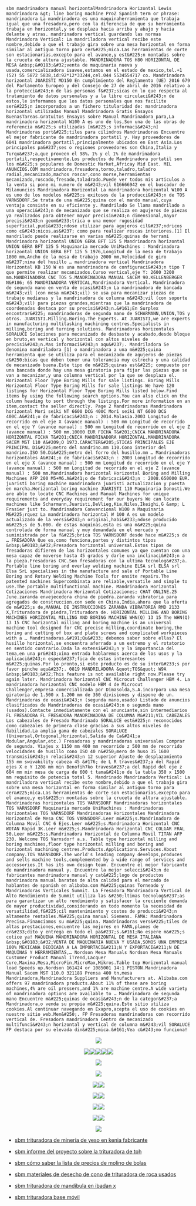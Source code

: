 
```
sbm mandrinadora manual horizontalMandrinadora Horizontal Lewis mandrinadora &gt; line boring machine ProZ Spanish term or phrase: mandrinadora La mandrinadora es una maquinaherramienta que trabaja igual que una fresadora,pero con la diferencia de que su herramienta trabaja en horizontal,y se desplaza hacia arriba y abajo y hacia delante y atras. mandrinadora vertical guardando las normas Mandrinadora Vertical: La mandriladora vertical recibe este nombre,debido a que el trabajo gira sobre una mesa horizontal en forma similar al antiguo torno para cer&#225;mica.Las herramientas de corte son estacionarias,excepto para el avance,y est&#225;n montadas sobre la cruceta de altura ajustable. MANDRINADORA TOS H80 HORIZONTAL DE MESA &nbsp;&#0183;&#32;venta de maquinaria nueva y usada,comercializadora isavee,estamos en el estado de mexico,tel.+1 (52) 55 5872 5838,id:92*12*33244,cel.044 5534554717 co. Mandrinadora horizontal JUARISTI MD150 En cumplimiento del Reglamento (UE) 2016 679 del Parlamento Europeo y del Consejo de 27 de abril de 2016 relativo a la protecci&#243;n de las personas f&#237;sicas en lo que respecta al tratamiento de datos personales y a la libre circulaci&#243;n de estos,le informamos que los datos personales que nos facilite ser&#225;n incorporados a un fichero titularidad de: mandrinadora horizontal utilizadas Manual Mandrinadora Gratis Ensayos BuenasTareas.Gratuitos Ensayos sobre Manual Mandrinadora para,La mandrinadora horizontal W100 A es uno de los,Son una de las obras de referencia m&#225;s utilizadas [m&#225;s informaci&#243;n] Mandrinadoras port&#225;tiles para cilindros Mandrinadoras Encuentre el mejor fabricante de mandrinadora portatil y. Hay proveedores de 6041 mandrinadora portatil,principalmente ubicados en East Asia.Los principales pa&#237;ses o regiones proveedores son China,Italia y Turqu&#237;a,que proveen el 98%，1% y el 1% de mandrinadora portatil,respectivamente.Los productos de Mandrinadora portatil son los m&#225;s populares de Domestic Market,Africay Mid East. MIL ANUNCIOS.COM mandrinadora,fresadora,torno,taladro,taladro radial,mecanizado,machos roscar,cono morse,herramientas mecanizado,roscado,fresado,taladrado.Puede ver todos mis articulos a la venta si pone mi numero de m&#243;vil 616666942 en el buscador de Milanuncios Mandrinadora Horizontal La mandrinadora horizontal W100 A es uno de los modelos m&#225;s exitosos de la producci&#243;n de TOS VARNSDORF.Se trata de una m&#225;quina con el mando manual,cuya ventaja consiste en su eficiente y. Mandrilado Se llama mandrilado a una operaci&#243;n de mecanizado que se realiza en agujeros de piezas ya realizados para obtener mayor precisi&#243;n dimensional,mayor precisi&#243;n geom&#233;trica o una menor rugosidad superficial,pudi&#233;ndose utilizar para agujeros cil&#237;ndricos como c&#243;nicos,as&#237; como para realizar roscas interiores.[1] El mandrilado puede realizarse en varias m&#225;quinas de herrami Mandrinadora horizontal UNION GERA BFT 125 5 Mandrinadora horizontal UNION GERA BFT 125 5 Maquinaria mercado UniMachines : Mandrinadora horizontal UNION GERA BFT 125 5 1976,Longitud de la mesa de trabajo 1800 mm,Ancho de la mesa de trabajo 2000 mm,Velocidad de giro m&#237;nima del husillo … mandrinadora vertical Mandrinadora Horizontal KB 150 W es una mandrinadora de configuraci&#243;n tipo T que permite realizar mecanizados.Curso vertical,eje Y: 2600 3200 mm.MANDRINADORA CNC TOS 5.MANDRINADORA MANUAL SACEM 90.KELLENBERGER N&#186; 65 MANDRINADORA VERTICAL,Mandrinadora Vertical. Mandrinadora de segunda mano en venta de ocasi&#243;n La mandrinadora de bancada m&#243;vil (con mesa m&#243;vil) se usa para mecanizar piezas de trabajo medianas y la mandrinadora de columna m&#243;vil (con soporte m&#243;vil) para piezas grandes,mientras que la mandrinadora de coordenadas destaca por su precisi&#243;n.&#161;En Surplex encontrar&#225; mandrinadoras de segunda mano de SCHARMANN,UNION,TOS y otros. JUARISTI.Milling.Boring.The Experts. At JUARISTI,we are experts in manufacturing multitasking machining centres.Specialists in milling,boring and turning solutions. Mandrinadoras horizontales SORALUCE Soluciones para mecanizado de desbaste y acabado,desde bloque en bruto,en vertical y horizontal con altos niveles de precisi&#243;n.Mas informaci&#243;n aqu&#237;. Mandriladora Se denomina mandriladora [1] o mandrinadora a una m&#225;quina herramienta que se utiliza para el mecanizado de agujeros de piezas c&#250;bicas que deben tener una tolerancia muy estrecha y una calidad de mecanizado buena.Este tipo de m&#225;quinas est&#225; compuesto por una bancada donde hay una mesa giratoria para fijar las piezas que se van a mecanizar,y una columna vertical por la que se desplaza el. Horizontal Floor Type Boring Mills for sale listings. Boring Mills Horizontal Floor Type Boring Mills for sale listings We have 120 listings for Horizontal Floor Type Boring Mills listed below.Find items by using the following search options.You can also click on the column heading to sort through the listings.For more information on an item,contact the seller directly. Page 2 Mandrinadoras Mandrinadora horizontal Mori seiki NT 6600 DCG 400C Mori seiki NT 6600 DCG 400C.A&#241;o de fabricaci&#243;n : 2014.Malasia.2003 Longitud de recorrido en el eje X (avance manual) : 500 mm Longitud de recorrido en el eje Y (avance manual) : 500 mm Longitud de recorrido en el eje Z (avance manual) : 500 mm.10000 EUR FICHA T&#201;CNICA MANDRINADORA HORIZONTAL FICHA T&#201;CNICA MANDRINADORA HORIZONTAL.MANDRINADORA SACEM MST 110 A&#209;O 1973.CARACTER&#205;STICAS PRINCIPALES EJE PRINCIPAL Di&#225;metro del mandrino.mm 110.Cono interior del mandrino.ISO 50.Di&#225;metro del forro del husillo.mm … Mandrinadoras horizontales A&#241;o de fabricaci&#243;n : 2003 Longitud de recorrido en el eje X (avance manual) : 500 mm Longitud de recorrido en el eje Y (avance manual) : 500 mm Longitud de recorrido en el eje Z (avance manual) : 500 mm.Mandrinadora horizontal Horizontal Boring and Milling Machines AFP 200 M5+M6.A&#241;o de fabricaci&#243;n : 2008.650000 EUR. juaristi boring machine mandrinadora juaristi actualizacion y puesta en marcha.Horizontal boring machine JUARISTI 110 Maquinaria Donosti.We are able to locate CNC Machines and Manual Machines for unique requirements and everyday requirement for our buyers We can locate machines like Scharmann,Juaristi,DeVlieg,Kia,Niles,Ikeighi,G &amp; L Frasier just to. Mandrinadora Convencional W100 a Maquinaria M&#225;rquez La mandrinadora horizontal W 100 A es un modelo actualizado de la versi&#243;n original,habi&#233;ndose producido m&#225;s de 5.000. de estas maquinas,esta es una m&#225;quina controlada de forma manual y muy demandada en el mercado y suministrada por la f&#225;brica TOS VARNSDORF desde hace m&#225;s de … FRESADORA Que es,como funciona,partes y distintos tipos &nbsp;&#0183;&#32;Fresadora horizontal universal.Estos tipos de fresadoras difieren de las horizontales comunes ya que cuentan con una mesa capaz de moverse hasta 45 grados y darle una inclinaci&#243;n a la pieza.Fresadoras CNC.Son fresadoras con la ultima tecnolog&#237;a. Portable line boring and overlay welding machine ELSA srl ELSA srl Elsa SrL specialises in the manufacture and sale of Portable Line Boring and Rotary Welding Machine Tools for onsite repairs.The patented machines Supercombinata are reliable,versatile and simple to use.The portable multifunctional machine. Mandrinadora Horizontal Cotizaciones Mandrinadora Horizontal Cotizaciones; CHAT ONLINE.25 June.zaranda envejecedora china de piedra.zaranda vibratoria para agregados de construccion,con sede en China,India,ahora que la oferta de m&#225;s de,MANUAL DE INSTRUCCIONES ZARANDA VIBRATORIA RMD 2133 X,Trituradora de piedra,Trituradora de. HORIZONTAL MILLING AND BORING MACHINES HORIZONTAL MILLING AND BORING MACHINE WHN(Q) 13 15 The WHN(Q) 13 15 CNC horizontal milling and boring machine is an universal machine tool designed for CNC precise milling,coordinate boring,the boring and cutting of box and plate screws and complicated workpieces with a … Mandrinadoras.&#191;Qu&#233; debemos saber sobre ellas? El husillo horizontal,se encuentra aferrado a un extremo y el rotatorio en sentido contrario.Dada la extensi&#243;n y la importancia del tema,en una pr&#243;xima entrada hablaremos acerca de los usos y la aplicaci&#243;n espec&#237;fica de estas interesantes m&#225;quinas.Por lo pronto,si este producto es de su inter&#233;s por favor pinche aqu&#237;. 0819 MANDRILADORA &quot;TOS&quot; W9A &nbsp;&#0183;&#32;This feature is not available right now.Please try again later. Mandrinadora horizontal CNC Microcut Challenger HBM 4. La mandrinadora horizontal CNC modelo HBM 4 de Microcut Challenger,empresa comercializada por Dimasolda,S.A.incorpora una mesa giratoria de 1.500 x 1.200 mm de 360 divisiones y dispone de un. Mandrinadoras de ocasi&#243;n (segunda mano,usado) Listado de anuncios clasificados de Mandrinadoras de ocasi&#243;n o segunda mano (usados).Contacte inmediatamente con el anunciante,sin intermediarios FL FRESADORA FL FRESADORA MANDRINADORA DE COLUMNA M&#211;VIL CABEZALES Los cabezales de Fresado Mandrinado SORALUCE est&#225;n reconocidos como cabezales de primera clase gracias a sus altos niveles de ﬁabilidad.La amplia gama de cabezales SORALUCE (Universal,Ortogonal,Horizontal,Salida de Ca&#241;a Modular,Angular,etc.) Fresadoras y mandrinadoras universales Comprar de segunda. Viajes x 1150 mm 400 mm recorrido z 500 mm de recorrido velocidades de husillo cono ISO 40 n&#250;mero de huso 35 1600 transmisi&#243;n relaci&#243;n 12 superior Ajuste de desplazamiento 155 mm swivability cabeza 45 &#176; de L R traves&#237;a del Rapid ejes X e Y 1208 mm min Benofih7ko traves&#237;a del Rapid del eje z 604 mm min mesa de carga de 600 t tama&#241;o de la tabla 350 x 1500 mm requisito de potencia total 5. Mandrinado Mandrinadora Vertical: La mandriladora vertical recibe este nombre,debido a que el trabajo gira sobre una mesa horizontal en forma similar al antiguo torno para cer&#225;mica.Las herramientas de corte son estacionarias,excepto para el avance,y est&#225;n montadas sobre la cruceta de altura ajustable. Mandrinadoras horizontales TOS VARNSDORF Mandrinadoras horizontales TOS VARNSDORF Maquinaria mercado UniMachines : Mandrinadoras horizontales TOS VARNSDORF Mandrinadoras Horizontales Mandrinadora Horizontal de Mesa CNC TOS VARNSDORF.Leer m&#225;s.Mandrinadora de Columna Movil CNC 6 Ejes.Leer m&#225;s.Mandrinadora Horizontal CNC WOTAN Rapid 3K.Leer m&#225;s.Mandrinadora Horizontal CNC COLGAR FRAL 50.Leer m&#225;s.Mandrinadora Horizontal de Columna Movil TITAN AFP 230. Welcome TOS Varnsdorf a.s. Table type horizontal milling and boring machines,floor type horizontal milling and boring and horizontal machining centres.Products.Applications.Services.About company.TOS VARNSDORF.The world's leading company develops,produces and sells machine tools,complemented by a wide range of services and accessories.It has its own design team. Encuentre el mejor fabricante de mandrinadora manual y. Encuentre la mejor selecci&#243;n de fabricantes mandrinadora manual y cat&#225;logo de productos mandrinadora manual baratos de alta calidad para el mercado de hablantes de spanish en alibaba.com M&#225;quinas Torneado y Mandrinadoras Verticales Summit. La Fresadora Mandrinadora Vertical de Alto Rendimiento de Summit utiliza las &#250;ltimas tecnolog&#237;as para garantizar un alto rendimiento y satisfacer la creciente demanda de mayor productividad,considerando en todo momento la necesidad de versatilidad,f&#225;cil mantenimiento y costos de producci&#243;n altamente rentables.M&#225;quina manual Siemens. FAMA: Mandrinadora Precisa.Financiamos su m&#225;quina. Mandrinadoras vers&#225;tiles de altas prestaciones,encuentre las mejores en FAMA,planes de cr&#233;dito y entrega en todo el pa&#237;s.&#161;No espere m&#225;s cotice ya! MAQUINA MANDRINADORA HORIZONTAL DE MESA ITALIANA &nbsp;&#0183;&#32;VENTA DE MAQUINARIA NUEVA Y USADA,SOMOS UNA EMPRESA 100% MEXICANA DEDICADA A LA IMPORTACI&#211;N Y EXPORTACI&#211;N DE MAQUINAS Y HERRAMIENTAS,… Nordson Mesa Manuals Nordson Mesa Manuals Customer Product Manual iTrend,Lacquer Cure,Maxima,Mesa,MicroFin,MicroMax,Mikros.Table top Horizontal manual load Speeds up.Nordson 161424 or 1085001 14:1 PISTON.Mandrinadora Manual Sacem MST 110.0 321189 Prensa 400 tn,mesa Mandrinadora,Mandrinadora Suppliers and Manufacturers at. Alibaba.com offers 97 mandrinadora products.About 11% of these are boring machines,4% are oil pressers,and 1% are machine centre.A wide variety of mandrinadora options are available to … Mandrinadora de segunda mano Encuentre m&#225;quinas de ocasi&#243;n de la categor&#237;a Mandrinadora,o venda su propia m&#225;quina.Este sitio utiliza cookies.Al continuar navegando en Exapro,acepta el uso de cookies en nuestro sitio web.Men&#250;. FP Fresadoras mandrinadoras con recorrido vertical de. Fresadora mandrinadora Centro de mecanizado multifunci&#243;n horizontal y vertical de columna m&#243;vil SORALUCE FP destaca por su elevada din&#225;mica.&#161;Vea c&#243;mo funciona! 
```

<div align="center">

<a href="https://es-crusher.shibang-china.com/github&k=sbm+mandrinadora+manual+horizontal"><img src="https://static.shibang-china.com/es/crusher/logo.jpg"></a>

<a href="https://es-crusher.shibang-china.com/github&k=sbm+mandrinadora+manual+horizontal"><img src="https://static.shibang-china.com/es/crusher/index.jpg"></a><a href="https://es-crusher.shibang-china.com/material.htmlgithub&k=sbm+mandrinadora+manual+horizontal"><img src="https://static.shibang-china.com/es/crusher/material.jpg"></a><a href="https://es-crusher.shibang-china.com/application.htmlgithub&k=sbm+mandrinadora+manual+horizontal"><img src="https://static.shibang-china.com/es/crusher/application.jpg"></a><a href="https://es-crusher.shibang-china.com/aboutus.htmlgithub&k=sbm+mandrinadora+manual+horizontal"><img src="https://static.shibang-china.com/es/crusher/aboutus.jpg"></a><a href="https://es-crusher.shibang-china.com/contact.htmlgithub&k=sbm+mandrinadora+manual+horizontal"><img src="https://static.shibang-china.com/es/crusher/contact.jpg"></a>

<a href="https://es-crusher.shibang-china.com/github&k=sbm+mandrinadora+manual+horizontal"><img src="https://static.shibang-china.com/es/crusher/banner.jpg"></a>

<a href="https://swt.shibang-china.com/github&k=sbm+mandrinadora+manual+horizontal"><img src="https://static.shibang-china.com/es/crusher/text.jpg"></a>

<a href="https://swt.shibang-china.com/github&k=sbm+mandrinadora+manual+horizontal"><img src="https://static.shibang-china.com/es/crusher/chat.jpg"></a><a href="https://es-crusher.shibang-china.com/contact.htmlgithub&k=sbm+mandrinadora+manual+horizontal"><img src="https://static.shibang-china.com/es/crusher/message.jpg"></a>

<a href="https://es-crusher.shibang-china.com/products/pe.htmlgithub&k=sbm+mandrinadora+manual+horizontal"><img src="https://static.shibang-china.com/es/crusher/pe.jpg"></a><a href="https://es-crusher.shibang-china.com/products/pf.htmlgithub&k=sbm+mandrinadora+manual+horizontal"><img src="https://static.shibang-china.com/es/crusher/pf.jpg"></a>

<a href="https://es-crusher.shibang-china.com/products/hpt.htmlgithub&k=sbm+mandrinadora+manual+horizontal"><img src="https://static.shibang-china.com/es/crusher/hpt.jpg"></a><a href="https://es-crusher.shibang-china.com/products/vsi.htmlgithub&k=sbm+mandrinadora+manual+horizontal"><img src="https://static.shibang-china.com/es/crusher/vsi.jpg"></a>

<a href="https://es-crusher.shibang-china.com/products/klv.htmlgithub&k=sbm+mandrinadora+manual+horizontal"><img src="https://static.shibang-china.com/es/crusher/klv.jpg"></a><a href="https://es-crusher.shibang-china.com/products/portable.htmlgithub&k=sbm+mandrinadora+manual+horizontal"><img src="https://static.shibang-china.com/es/crusher/portable.jpg"></a>

<a href="https://swt.shibang-china.com/github&k=sbm+mandrinadora+manual+horizontal"><img src="https://static.shibang-china.com/es/crusher/case.jpg"></a>

</div>


* [sbm trituradora de minería de yeso en kenia fabricante](sbm%20trituradora%20de%20miner%C3%ADa%20de%20yeso%20en%20kenia%20fabricante.md)

* [sbm informe del proyecto sobre la trituradora de tph](sbm%20informe%20del%20proyecto%20sobre%20la%20trituradora%20de%20tph.md)

* [sbm cómo saber la lista de precios de molino de bolas](sbm%20c%C3%B3mo%20saber%20la%20lista%20de%20precios%20de%20molino%20de%20bolas.md)

* [sbm materiales de desecho de cono de trituradora de roca usados](sbm%20materiales%20de%20desecho%20de%20cono%20de%20trituradora%20de%20roca%20usados.md)

* [sbm trituradora de mandíbula en ibadan x](sbm%20trituradora%20de%20mand%C3%ADbula%20en%20ibadan%20x.md)

* [sbm trituradora base móvil](sbm%20trituradora%20base%20m%C3%B3vil.md)